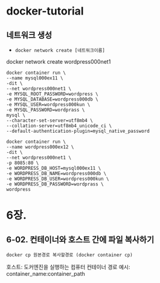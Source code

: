 # docker-tutorial

## 네트워크 생성
- `docker network create [네트워크이름]`

 docker network create wordpress000net1

```docker
docker container run \
--name mysql000ex11 \
-dit \
--net wordpress000net1 \
-e MYSQL_ROOT_PASSWORD=wordpress \
-e MYSQL_DATABASE=wordpress000db \
-e MYSQL_USER=wordpress000kun \
-e MYSQL_PASSWORD=wordprass \
mysql \
--character-set-server=utf8mb4 \
--collation-server=utf8mb4_unicode_ci \
--default-authentication-plugin=mysql_native_password
```

```docker
docker container run \
--name wordpress000ex12 \
-dit \
--net wordpress000net1 \
-p 8085:80 \
-e WORDPRESS_DB_HOST=mysql000ex11 \
-e WORDPRESS_DB_NAME=wordpress000db \
-e WORDPRESS_DB_USER=wordpress000kun \
-e WORDPRESS_DB_PASSWORD=wordprass \
wordpress
```

# 6장.
## 6-02. 컨테이너와 호스트 간에 파일 복사하기
`docker cp 원본경로 복사할경로 (docker container cp)`

호스트: 도커엔진을 실행하는 컴퓨터
컨테이너 경로 예시: container_name:container_path

